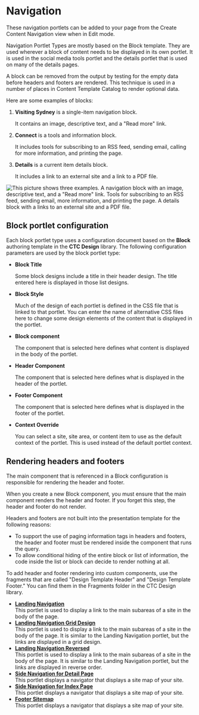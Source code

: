 # Navigation

These navigation portlets can be added to your page from the Create Content Navigation view when in Edit mode.

Navigation Portlet Types are mostly based on the Block template. They are used wherever a block of content needs to be displayed in its own portlet. It is used in the social media tools portlet and the details portlet that is used on many of the details pages.

A block can be removed from the output by testing for the empty data before headers and footers are rendered. This technique is used in a number of places in Content Template Catalog to render optional data.

Here are some examples of blocks:

1.  **Visiting Sydney** is a single-item navigation block.

    It contains an image, descriptive text, and a "Read more" link.

2.  **Connect** is a tools and information block.

    It includes tools for subscribing to an RSS feed, sending email, calling for more information, and printing the page.

3.  **Details** is a current item details block.

    It includes a link to an external site and a link to a PDF file.


![This picture shows three examples. A navigation block with an image, descriptive text, and a "Read more" link. Tools for subscribing to an RSS feed, sending email, more information, and printing the page. A details block with a links to an external site and a PDF file.](../images/BlockExamplesCombined_small.jpg)

## Block portlet configuration

Each block portlet type uses a configuration document based on the **Block** authoring template in the **CTC Design** library. The following configuration parameters are used by the block portlet type:

-   **Block Title**

    Some block designs include a title in their header design. The title entered here is displayed in those list designs.

-   **Block Style**

    Much of the design of each portlet is defined in the CSS file that is linked to that portlet. You can enter the name of alternative CSS files here to change some design elements of the content that is displayed in the portlet.

-   **Block component**

    The component that is selected here defines what content is displayed in the body of the portlet.

-   **Header Component**

    The component that is selected here defines what is displayed in the header of the portlet.

-   **Footer Component**

    The component that is selected here defines what is displayed in the footer of the portlet.

-   **Context Override**

    You can select a site, site area, or content item to use as the default context of the portlet. This is used instead of the default portlet context.


## Rendering headers and footers

The main component that is referenced in a Block configuration is responsible for rendering the header and footer.

When you create a new Block component, you must ensure that the main component renders the header and footer. If you forget this step, the header and footer do not render.

Headers and footers are not built into the presentation template for the following reasons:

-   To support the use of paging information tags in headers and footers, the header and footer must be rendered inside the component that runs the query.
-   To allow conditional hiding of the entire block or list of information, the code inside the list or block can decide to render nothing at all.

To add header and footer rendering into custom components, use the fragments that are called "Design Template Header" and "Design Template Footer." You can find them in the Fragments folder in the CTC Design library.

-   **[Landing Navigation](../ctc/ctc-portlet-landing-navigation.md)**  
This portlet is used to display a link to the main subareas of a site in the body of the page.
-   **[Landing Navigation Grid Design](../ctc/ctc-portlet-landing-navigation-grid-design.md)**  
This portlet is used to display a link to the main subareas of a site in the body of the page. It is similar to the Landing Navigation portlet, but the links are displayed in a grid design.
-   **[Landing Navigation Reversed](../ctc/ctc-portlet-landing-navigation-reversed.md)**  
This portlet is used to display a link to the main subareas of a site in the body of the page. It is similar to the Landing Navigation portlet, but the links are displayed in reverse order.
-   **[Side Navigation for Detail Page](../ctc/ctc-portlet-side-navigation-detail.md)**  
This portlet displays a navigator that displays a site map of your site.
-   **[Side Navigation for Index Page](../ctc/ctc-portlet-side-navigation-index.md)**  
This portlet displays a navigator that displays a site map of your site.
-   **[Footer Sitemap](../ctc/ctc-portlet-footer-sitemap.md)**  
This portlet displays a navigator that displays a site map of your site.


